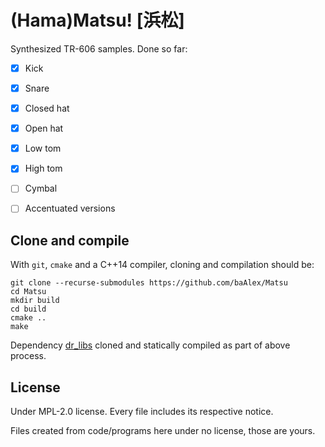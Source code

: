 
(Hama)Matsu! [浜松]
==================

Synthesized TR-606 samples. Done so far:

- [x] Kick
- [x] Snare
- [x] Closed hat
- [x] Open hat
- [x] Low tom
- [x] High tom
- [ ] Cymbal
- [ ] Accentuated versions


Clone and compile
-----------------
With `git`, `cmake` and a C++14 compiler, cloning and compilation should be:

```
git clone --recurse-submodules https://github.com/baAlex/Matsu
cd Matsu
mkdir build
cd build
cmake ..
make
```

Dependency [dr_libs](https://github.com/mackron/dr_libs) cloned and statically compiled as part of above process.


License
-------
Under MPL-2.0 license. Every file includes its respective notice.

Files created from code/programs here under no license, those are yours.
